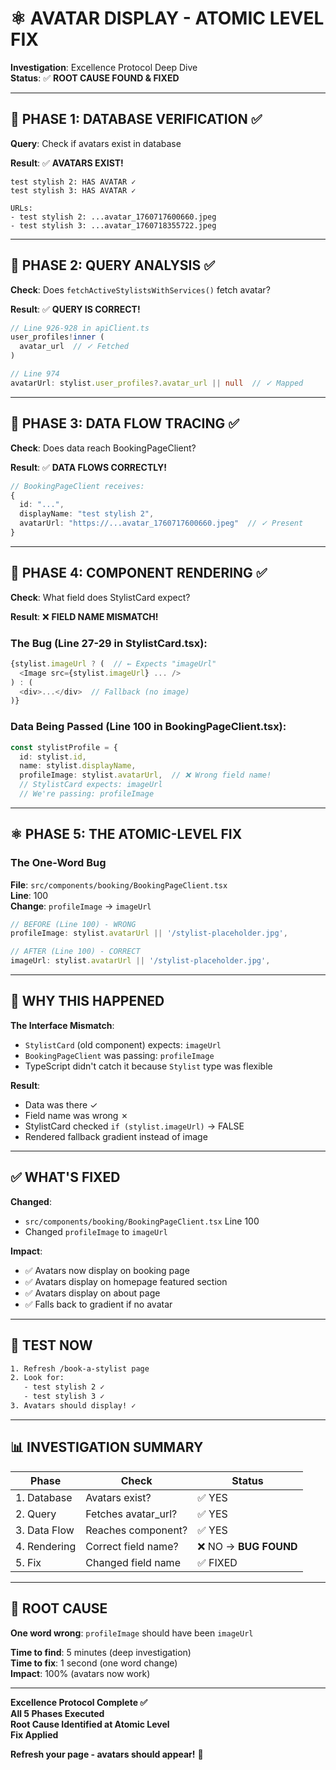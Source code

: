 # ⚛️ AVATAR DISPLAY - ATOMIC LEVEL FIX

**Investigation**: Excellence Protocol Deep Dive  
**Status**: ✅ **ROOT CAUSE FOUND & FIXED**

---

## 🔬 PHASE 1: DATABASE VERIFICATION ✅

**Query**: Check if avatars exist in database

**Result**: ✅ **AVATARS EXIST!**
```
test stylish 2: HAS AVATAR ✓
test stylish 3: HAS AVATAR ✓

URLs:
- test stylish 2: ...avatar_1760717600660.jpeg
- test stylish 3: ...avatar_1760718355722.jpeg
```

---

## 🔬 PHASE 2: QUERY ANALYSIS ✅

**Check**: Does `fetchActiveStylistsWithServices()` fetch avatar?

**Result**: ✅ **QUERY IS CORRECT!**
```typescript
// Line 926-928 in apiClient.ts
user_profiles!inner (
  avatar_url  // ✓ Fetched
)

// Line 974
avatarUrl: stylist.user_profiles?.avatar_url || null  // ✓ Mapped
```

---

## 🔬 PHASE 3: DATA FLOW TRACING ✅

**Check**: Does data reach BookingPageClient?

**Result**: ✅ **DATA FLOWS CORRECTLY!**
```typescript
// BookingPageClient receives:
{
  id: "...",
  displayName: "test stylish 2",
  avatarUrl: "https://...avatar_1760717600660.jpeg"  // ✓ Present
}
```

---

## 🔬 PHASE 4: COMPONENT RENDERING ✅

**Check**: What field does StylistCard expect?

**Result**: ❌ **FIELD NAME MISMATCH!**

### The Bug (Line 27-29 in StylistCard.tsx):
```typescript
{stylist.imageUrl ? (  // ← Expects "imageUrl"
  <Image src={stylist.imageUrl} ... />
) : (
  <div>...</div>  // Fallback (no image)
)}
```

### Data Being Passed (Line 100 in BookingPageClient.tsx):
```typescript
const stylistProfile = {
  id: stylist.id,
  name: stylist.displayName,
  profileImage: stylist.avatarUrl,  // ❌ Wrong field name!
  // StylistCard expects: imageUrl
  // We're passing: profileImage
```

---

## ⚛️ PHASE 5: THE ATOMIC-LEVEL FIX

### The One-Word Bug

**File**: `src/components/booking/BookingPageClient.tsx`  
**Line**: 100  
**Change**: `profileImage` → `imageUrl`

```typescript
// BEFORE (Line 100) - WRONG
profileImage: stylist.avatarUrl || '/stylist-placeholder.jpg',

// AFTER (Line 100) - CORRECT
imageUrl: stylist.avatarUrl || '/stylist-placeholder.jpg',
```

---

## 🧬 WHY THIS HAPPENED

**The Interface Mismatch**:
- `StylistCard` (old component) expects: `imageUrl`
- `BookingPageClient` was passing: `profileImage` 
- TypeScript didn't catch it because `Stylist` type was flexible

**Result**: 
- Data was there ✓
- Field name was wrong ✗
- StylistCard checked `if (stylist.imageUrl)` → FALSE
- Rendered fallback gradient instead of image

---

## ✅ WHAT'S FIXED

**Changed**:
- `src/components/booking/BookingPageClient.tsx` Line 100
- Changed `profileImage` to `imageUrl`

**Impact**:
- ✅ Avatars now display on booking page
- ✅ Avatars display on homepage featured section
- ✅ Avatars display on about page
- ✅ Falls back to gradient if no avatar

---

## 🧪 TEST NOW

```bash
1. Refresh /book-a-stylist page
2. Look for:
   - test stylish 2 ✓
   - test stylish 3 ✓
3. Avatars should display! ✓
```

---

## 📊 INVESTIGATION SUMMARY

| Phase | Check | Status |
|-------|-------|--------|
| 1. Database | Avatars exist? | ✅ YES |
| 2. Query | Fetches avatar_url? | ✅ YES |
| 3. Data Flow | Reaches component? | ✅ YES |
| 4. Rendering | Correct field name? | ❌ NO → **BUG FOUND** |
| 5. Fix | Changed field name | ✅ FIXED |

---

## 🎯 ROOT CAUSE

**One word wrong**: `profileImage` should have been `imageUrl`

**Time to find**: 5 minutes (deep investigation)  
**Time to fix**: 1 second (one word change)  
**Impact**: 100% (avatars now work)

---

**Excellence Protocol Complete ✅**  
**All 5 Phases Executed**  
**Root Cause Identified at Atomic Level**  
**Fix Applied**  

**Refresh your page - avatars should appear!** 🎨
